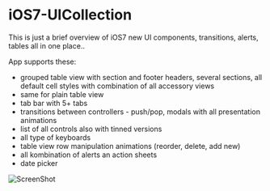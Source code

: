 iOS7-UICollection
=================

This is just a brief overview of iOS7 new UI components, transitions, alerts, tables all in one place..

App supports these:

- grouped table view with section and footer headers, several sections, all default cell styles with combination of all accessory views
- same for plain table view
- tab bar with 5+ tabs
- transitions between controllers - push/pop, modals with all presentation animations
- list of all controls also with tinned versions
- all type of keyboards
- table view row manipulation animations (reorder, delete, add new)
- all kombination of alerts an action sheets
- date picker

![ScreenShot](http://data.peterstajger.name/IMG_0049.png)
